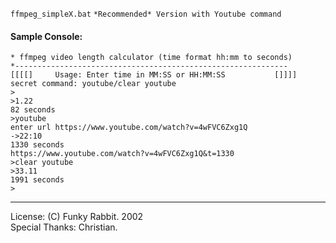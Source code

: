 `ffmpeg_simpleX.bat` `*Recommended* Version with Youtube command`

#### Sample Console:
```
* ffmpeg video length calculator (time format hh:mm to seconds)
*-------------------------------------------------------------
[[[[]     Usage: Enter time in MM:SS or HH:MM:SS           []]]]
secret command: youtube/clear youtube
>
>1.22
82 seconds
>youtube
enter url https://www.youtube.com/watch?v=4wFVC6Zxg1Q
->22:10
1330 seconds
https://www.youtube.com/watch?v=4wFVC6Zxg1Q&t=1330
>clear youtube
>33.11
1991 seconds
>
```
______________________________

License:
(C) Funky Rabbit. 2002
<br>Special Thanks: Christian.
